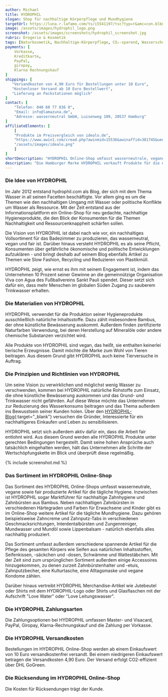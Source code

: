 ```yaml
---
author: Michael
title: HYDROPHIL
slogan: Shop für nachhaltige Körperpflege und Mundhygiene
targetUrl: https://luna.r.lafamo.com/ts/i5541197/tsc?typ=r&amc=con.blbn.490871.505057.CRTwqL9nr7x
image: /assets/images/hydrophil_logo.png
screenshot: /assets/images/screenshots/hydrophil_screenshot.jpg
rubric: Drogerie & Kosmetik
tags: [Naturkosmetik, Nachhaltige-Körperpflege, CO₂-sparend, Wasserschutz, Mundhygiene, Fair, Vegan]
payments: [
    Vorkasse,
    Kreditkarte,
    PayPal,
    giropay,
    Klarna Rechnungskauf
]
shippings: [
   "Versandkosten von 4,90 Euro für Bestellungen unter 10 Euro",
   "Kostenloser Versand ab 10 Euro Bestellwert",
   "Lieferung an Packstationen möglich"
]
contact: [
    "Telefon: 040 60 77 836 0",
    "Email: info@lamazuna.de",
    "Adresse: wasserneutral GmbH, Luisenweg 109, 20537 Hamburg"
]
affiliateElements: [
    [
    "Produkte im Preisvergleich von idealo.de", 
    "https://www.awin1.com/cread.php?awinmid=15536&awinaffid=381745&ued=https%3A%2F%2Fwww.idealo.de%2Fpreisvergleich%2FMainSearchProductCategory.html%3Fq%3Dhydrophil", 
    "/assets/images/idealo.png"
    ]
]
shortDescription: "HYDROPHIL Online-Shop umfasst wasserneutrale, vegane sowie fair produzierte Artikel für die tägliche Körperpflege und Mundhygiene für mehr Wasserschutz."
description: "Die Hamburger Marke HYDROPHIL verkauft Produkte für die nachhaltige Körperpflege und Mundhygiene. Alle Produkte bestehen aus veganen Rohstoffen und werden fair und wasserneutral produziert."
---
```


### Die Idee von HYDROPHIL

Im Jahr 2012 entstand hydrophil.com als Blog, der sich mit dem Thema Wasser in all seinen Facetten beschäftigte. Vor allem ging es um die Themen wie den nachhaltigen Umgang mit Wasser oder politische Konflikte um Wasser als Ressource. Mit der Zeit entstand aus der Informationsplattform ein Online-Shop für neu gedachte, nachhaltige Hygieneprodukte, die den Blick der Konsumenten für die Themen Nachhaltigkeit und Ressourcenknappheit schärfen sollen.

Die Vision von HYDROPHIL ist dabei nach wie vor, ein nachhaltiges Vollsortiment für das Badezimmer zu produzieren, das wasserneutral, vegan und fair ist. Darüber hinaus versteht HYDROPHIL es als seine Pflicht, Konsumenten über gefährliche ökonomische und politische Entwicklungen aufzuklären - und bringt deshalb auf seinem Blog ebenfalls Artikel zu Themen wie Slow Fashion, Recycling und Reduzieren von Plastikmüll. 

HYDROPHIL zeigt, wie ernst es ihm mit seinem Engagement ist, indem das Unternehmen 10 Prozent seiner Gewinne an die gemeinnützige Organisation Viva con Agua des Fußballvereins Sankt Pauli spendet. Dieser setzt sich dafür ein, dass mehr Menschen im globalen Süden Zugang zu sauberem Trinkwasser erhalten. 

### Die Materialien von HYDROPHIL

HYDROPHIL verwendet für die Produktion seiner Hygieneprodukte ausschließlich natürliche Inhaltsstoffe. Dazu zählt insbesondere Bambus, der ohne künstliche Bewässerung auskommt. Außerdem finden zertifizierte Naturfarben Verwendung, bei deren Herstellung auf Mineralöle oder andere chemische Substanzen verzichtet wird.

Alle Produkte von HYDROPHIL sind vegan, das heißt, sie enthalten keinerlei tierische Erzeugnisse. Damit möchte die Marke zum Wohl von Tieren beitragen. Aus diesem Grund gibt HYDROPHIL auch keine Tierversuche in Auftrag. 

### Die Prinzipien und Richtlinien von HYDROPHIL

Um seine Vision zu verwirklichen und möglichst wenig Wasser zu verschwenden, kommen bei HYDROPHIL natürliche Rohstoffe zum Einsatz, die ohne künstliche Bewässerung auskommen und das Grund- und Trinkwasser nicht gefährden. Auf diese Weise möchte das Unternehmen zur Reduzierung des Wasserkonsums beitragen und das Thema außerdem ins Bewusstsein seiner Kunden holen. Über den [HYDROPHIL-Blog](https://hydrophil.com/blog/){:target="_blank"} versuchen die Gründer, Interessierte für ein nachhaltigeres Einkaufen und Leben zu sensibilisieren.

HYDROPHIL setzt sich außerdem aktiv dafür ein, dass die Arbeit fair entlohnt wird. Aus diesem Grund werden alle HYDROPHIL Produkte unter gerechten Bedingungen hergestellt. Damit seine hohen Ansprüche auch tatsächlich eingehalten werden, hält das Unternehmen alle Schritte der Wertschöpfungskette im Blick und überprüft diese regelmäßig.

{% include screenshot.md %}

### Das Sortiment im HYDROPHIL Online-Shop

Das Sortiment des HYDROPHIL Online-Shops umfasst wasserneutrale, vegane sowie fair produzierte Artikel für die tägliche Hygiene. Inzwischen ist HYDROPHIL sogar Marktführer für nachhaltige Zahnhygiene und Zahnbürsten aus Bambus. Neben nachhaltigen Zahnbürsten in verschiedenen Härtegraden und Farben für Erwachsene und Kinder gibt es im Online-Shop weitere Artikel für die tägliche Mundhygiene. Dazu gehören beispielsweise Zahncreme und Zahnputz-Tabs in verschiedenen Geschmacksrichtungen, Interdentalbürsten und Zungenreiniger, Mundwasser und Mundöl sowie Lippenbalsam - natürlich ebenfalls alles nachhaltig produziert.

Das Sortiment umfasst außerdem verschiedene spannende Artikel für die Pflege des gesamten Körpers wie Seifen aus natürlichen Inhaltsstoffen, Seifenkissen, -säckchen und -dosen, Schwämme und Wattestäbchen. Mit der Zeit sind zum ursprünglichen Sortiment außerdem einige Accessoires hinzugekommen, zu denen zurzeit Zahnbürstenhalter und -etuis, Zahnputzbecher, eine Kulturtasche, eine Alltagsmaske und vegane Kondome zählen.

Darüber hinaus vertreibt HYDROPHIL Merchandise-Artikel wie Jutebeutel oder Shirts mit dem HYDROPHIL-Logo oder Shirts und Glasflaschen mit der Aufschrift "Love Water" oder "Love Leitungswasser".

### Die HYDROPHIL Zahlungsarten

Die Zahlungsoptionen bei HYDROPHIL umfassen Master- und Visacard, PayPal, Giropay, Klarna-Rechnungskauf und die Zahlung per Vorkasse.

### Die HYDROPHIL Versandkosten

Bestellungen im HYDROPHIL Online-Shop werden ab einem Einkaufswert von 10 Euro versandkostenfrei versandt. Bei einem niedrigeren Einkaufswert betragen die Versandkosten 4,90 Euro. Der Versand erfolgt CO2-effizient über DHL GoGreen.

### Die Rücksendung im HYDROPHIL Online-Shop

Die Kosten für Rücksendungen trägt der Kunde.
